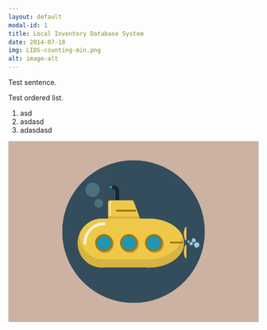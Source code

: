 ```yaml
---
layout: default
modal-id: 1
title: Local Inventory Database System
date: 2014-07-18
img: LIDS-counting-min.png
alt: image-alt
---
```


Test sentence. 

Test ordered list.

1. asd
2. asdasd
3. adasdasd

![test image](img/portfolio/submarine.png)
